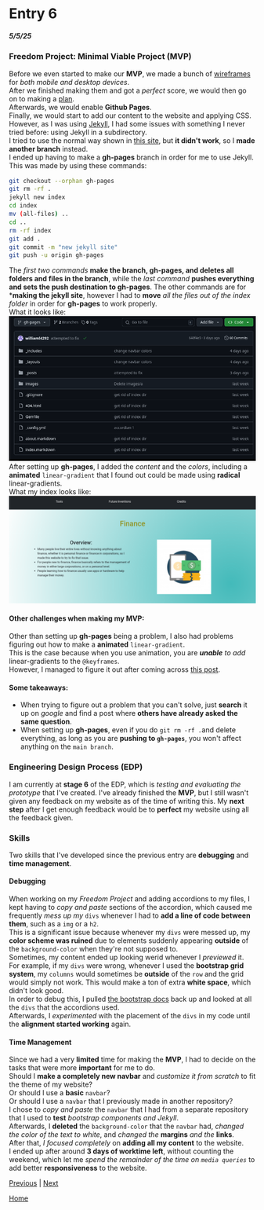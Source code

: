 # Entry 6
##### 5/5/25

### Freedom Project: Minimal Viable Project (MVP)
Before we even started to make our **MVP**, we made a bunch of [wireframes](https://wireframe.cc/) for _both mobile and desktop devices_.  
After we finished making them and got a _perfect_ score, we would then go on to making a [plan](https://github.com/williaml4292/sep-10-freedom-project/blob/main/prep/plan.md).  
Afterwards, we would enable **Github Pages**.  
Finally, we would start to add our content to the website and applying CSS.  
However, as I was using [Jekyll](https://jekyllrb.com/), I had some issues with something I never tried before: using Jekyll in a subdirectory.  
I tried to use the normal way shown in [this site](https://docs.github.com/en/pages/setting-up-a-github-pages-site-with-jekyll/creating-a-github-pages-site-with-jekyll), but **it didn't work**, so I **made another branch** instead.  
I ended up having to make a **gh-pages** branch in order for me to use Jekyll.  
This was made by using these commands:  
```bash
git checkout --orphan gh-pages
git rm -rf .
jekyll new index
cd index
mv (all-files) ..
cd ..
rm -rf index
git add .
git commit -m "new jekyll site"
git push -u origin gh-pages
```
The _first two commands_ **make the branch, gh-pages, and deletes all folders and files in the branch**, while the _last command_ **pushes everything and sets the push destination to gh-pages**. The other commands are for ***making the jekyll site**, however I had to **move** _all the files out of the index folder_ in order for **gh-pages** to work properly.  
What it looks like:  
![gh-pages](../images/gh-pages.png)  
After setting up **gh-pages**, I added the _content_ and the _colors_, including a **animated** `linear-gradient` that I found out could be made using **radical** linear-gradients.  
What my index looks like:  
![index](../images/index.png)  
#### Other challenges when making my MVP:
Other than setting up **gh-pages** being a problem, I also had problems figuring out how to make a **animated** `linear-gradient`.  
This is the case because when you use animation, you are _**unable** to add_ linear-gradients to the `@keyframes`.  
However, I managed to figure it out after coming across [this post](https://stackoverflow.com/questions/56409340/keyframes-gradient-background-is-not-animated).  
#### Some takeaways:
* When trying to figure out a problem that you can't solve, just **search** it up on _google_ and find a post where **others have already asked the same question**.  
* When setting up **gh-pages**, even if you do `git rm -rf .`and delete everything, as long as you are **pushing to `gh-pages`**, you won't affect anything on the `main branch`.  
### Engineering Design Process (EDP)
I am currently at **stage 6** of the EDP, which is _testing and evaluating the prototype_ that I've created. I've already finished the **MVP**, but I still wasn't given any feedback on my website as of the time of writing this. My **next step** after I get enough feedback would be to **perfect** my website using all the feedback given.
### Skills
Two skills that I've developed since the previous entry are **debugging** and **time management**.
#### Debugging
When working on my _Freedom Project_ and adding accordions to my files, I kept having to _copy and paste_ sections of the accordion, which caused me frequently _mess up my_ `divs` whenever I had to **add a line of code between them**, such as a `img` or a `h2`.  
This is a significant issue because whenever my `divs` were messed up, my **color scheme was ruined** due to elements suddenly appearing **outside** of the `background-color` when they're not supposed to.  
Sometimes, my content ended up looking werid whenever I _previewed_ it.  
For example, if my `divs` were wrong, whenever I used the **bootstrap grid system**, my `columns` would sometimes be **outside** of the `row` and the grid would simply not work. This would make a ton of extra **white space**, which didn't look good.  
In order to debug this, I pulled [the bootstrap docs](https://getbootstrap.com/docs/5.3/components/accordion/) back up and looked at all the `divs` that the accordions used.  
Afterwards, I _experimented_ with the placement of the `divs` in my code until the **alignment started working** again.
#### Time Management
Since we had a very **limited** time for making the **MVP**, I had to decide on the tasks that were more **important** for me to do.  
Should I **make a completely new navbar** and _customize it from scratch_ to fit the theme of my website?  
Or should I use a **basic** `navbar`?  
Or should I use a `navbar` that I previously made in another repository?  
I chose to _copy and paste_ the `navbar` that I had from a separate repository that I used to **test** _bootstrap components and Jekyll_.  
Afterwards, I **deleted** the `background-color` that the `navbar` had, _changed the color of the text to white_, and _changed the_ **margins** _and the_ **links**.  
After that, _I focused completely_ on **adding all my content** to the website.  
I ended up after around **3 days of worktime left**, without counting the weekend, which let me _spend the remainder of the time on `media queries`_ to add better **responsiveness** to the website.  


[Previous](entry05.md) | [Next](entry07.md)

[Home](../README.md)
